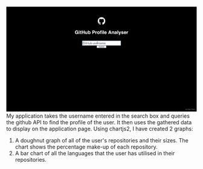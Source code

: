 ![](tutorial.gif)
My application takes the username entered in the search box and queries the github API to find the profile of the user. It then uses the gathered data to display on the application page. Using chartjs2, I have created 2 graphs:
1. A doughnut graph of all of the user's repositories and their sizes. The chart shows the percentage make-up of each repository.
2. A bar chart of all the languages that the user has utilised in their repositories. 
